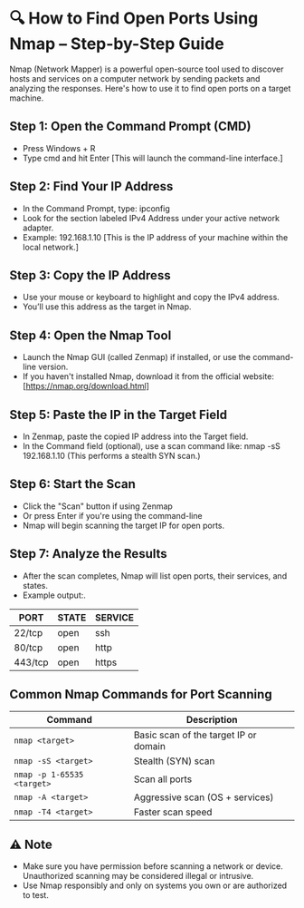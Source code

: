 # 🔍 How to Find Open Ports Using Nmap – Step-by-Step Guide 
Nmap (Network Mapper) is a powerful open-source tool used to discover hosts and services on a computer network by sending packets and analyzing the responses. Here's how to use it to find open ports on a target machine.
##  Step 1: Open the Command Prompt (CMD)
- Press Windows + R
- Type cmd and hit Enter
[This will launch the command-line interface.]
## Step 2: Find Your IP Address
- In the Command Prompt, type: ipconfig
- Look for the section labeled IPv4 Address under your active network adapter.
- Example: 192.168.1.10 [This is the IP address of your machine within the local network.]
##  Step 3: Copy the IP Address
- Use your mouse or keyboard to highlight and copy the IPv4 address.
- You’ll use this address as the target in Nmap.
## Step 4: Open the Nmap Tool
- Launch the Nmap GUI (called Zenmap) if installed, or use the command-line version.
- If you haven't installed Nmap, download it from the official website: [https://nmap.org/download.html]
##  Step 5: Paste the IP in the Target Field
- In Zenmap, paste the copied IP address into the Target field.
- In the Command field (optional), use a scan command like: nmap -sS 192.168.1.10 (This performs a stealth SYN scan.)
## Step 6: Start the Scan
- Click the "Scan" button if using Zenmap
- Or press Enter if you're using the command-line
- Nmap will begin scanning the target IP for open ports.
## Step 7: Analyze the Results
- After the scan completes, Nmap will list open ports, their services, and states.
- Example output:.
  
| PORT | STATE | SERVICE |
|------|-------|---------|
| 22/tcp | open | ssh |
| 80/tcp | open | http |
| 443/tcp | open | https |
##  Common Nmap Commands for Port Scanning


| Command                    | Description                           |
| -------------------------- | ------------------------------------- |
| `nmap <target>`            | Basic scan of the target IP or domain |
| `nmap -sS <target>`        | Stealth (SYN) scan                    |
| `nmap -p 1-65535 <target>` | Scan all ports                        |
| `nmap -A <target>`         | Aggressive scan (OS + services)       |
| `nmap -T4 <target>`        | Faster scan speed                     |

## ⚠️ Note
- Make sure you have permission before scanning a network or device. Unauthorized scanning may be considered illegal or intrusive.
- Use Nmap responsibly and only on systems you own or are authorized to test.
